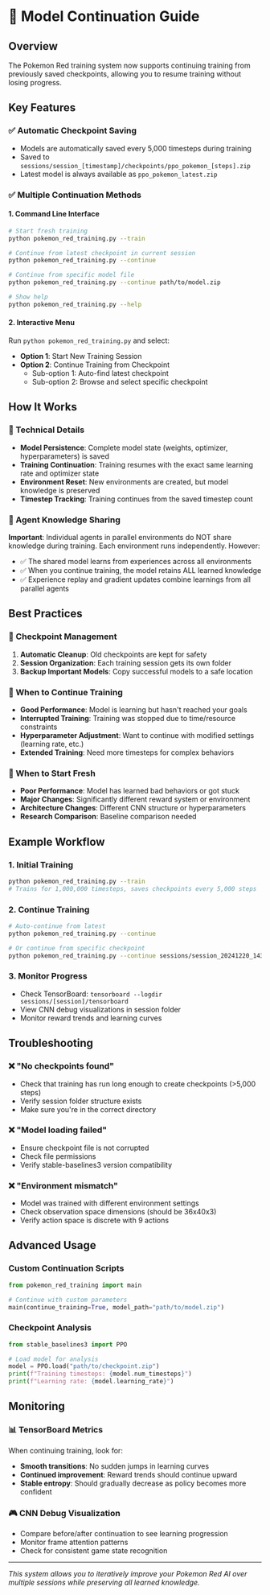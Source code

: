 # 🔄 Model Continuation Guide

## Overview
The Pokemon Red training system now supports continuing training from previously saved checkpoints, allowing you to resume training without losing progress.

## Key Features

### ✅ Automatic Checkpoint Saving
- Models are automatically saved every 5,000 timesteps during training
- Saved to `sessions/session_[timestamp]/checkpoints/ppo_pokemon_[steps].zip`
- Latest model is always available as `ppo_pokemon_latest.zip`

### ✅ Multiple Continuation Methods

#### 1. Command Line Interface
```bash
# Start fresh training
python pokemon_red_training.py --train

# Continue from latest checkpoint in current session
python pokemon_red_training.py --continue

# Continue from specific model file
python pokemon_red_training.py --continue path/to/model.zip

# Show help
python pokemon_red_training.py --help
```

#### 2. Interactive Menu
Run `python pokemon_red_training.py` and select:
- **Option 1**: Start New Training Session
- **Option 2**: Continue Training from Checkpoint
  - Sub-option 1: Auto-find latest checkpoint
  - Sub-option 2: Browse and select specific checkpoint

## How It Works

### 🔧 Technical Details
- **Model Persistence**: Complete model state (weights, optimizer, hyperparameters) is saved
- **Training Continuation**: Training resumes with the exact same learning rate and optimizer state
- **Environment Reset**: New environments are created, but model knowledge is preserved
- **Timestep Tracking**: Training continues from the saved timestep count

### 🧠 Agent Knowledge Sharing
**Important**: Individual agents in parallel environments do NOT share knowledge during training. Each environment runs independently. However:
- ✅ The shared model learns from experiences across all environments
- ✅ When you continue training, the model retains ALL learned knowledge
- ✅ Experience replay and gradient updates combine learnings from all parallel agents

## Best Practices

### 📁 Checkpoint Management
1. **Automatic Cleanup**: Old checkpoints are kept for safety
2. **Session Organization**: Each training session gets its own folder
3. **Backup Important Models**: Copy successful models to a safe location

### 🎯 When to Continue Training
- **Good Performance**: Model is learning but hasn't reached your goals
- **Interrupted Training**: Training was stopped due to time/resource constraints
- **Hyperparameter Adjustment**: Want to continue with modified settings (learning rate, etc.)
- **Extended Training**: Need more timesteps for complex behaviors

### 🚫 When to Start Fresh
- **Poor Performance**: Model has learned bad behaviors or got stuck
- **Major Changes**: Significantly different reward system or environment
- **Architecture Changes**: Different CNN structure or hyperparameters
- **Research Comparison**: Baseline comparison needed

## Example Workflow

### 1. Initial Training
```bash
python pokemon_red_training.py --train
# Trains for 1,000,000 timesteps, saves checkpoints every 5,000 steps
```

### 2. Continue Training
```bash
# Auto-continue from latest
python pokemon_red_training.py --continue

# Or continue from specific checkpoint
python pokemon_red_training.py --continue sessions/session_20241220_143022/checkpoints/ppo_pokemon_50000.zip
```

### 3. Monitor Progress
- Check TensorBoard: `tensorboard --logdir sessions/[session]/tensorboard`
- View CNN debug visualizations in session folder
- Monitor reward trends and learning curves

## Troubleshooting

### ❌ "No checkpoints found"
- Check that training has run long enough to create checkpoints (>5,000 steps)
- Verify session folder structure exists
- Make sure you're in the correct directory

### ❌ "Model loading failed"
- Ensure checkpoint file is not corrupted
- Check file permissions
- Verify stable-baselines3 version compatibility

### ❌ "Environment mismatch"
- Model was trained with different environment settings
- Check observation space dimensions (should be 36x40x3)
- Verify action space is discrete with 9 actions

## Advanced Usage

### Custom Continuation Scripts
```python
from pokemon_red_training import main

# Continue with custom parameters
main(continue_training=True, model_path="path/to/model.zip")
```

### Checkpoint Analysis
```python
from stable_baselines3 import PPO

# Load model for analysis
model = PPO.load("path/to/checkpoint.zip")
print(f"Training timesteps: {model.num_timesteps}")
print(f"Learning rate: {model.learning_rate}")
```

## Monitoring

### 📊 TensorBoard Metrics
When continuing training, look for:
- **Smooth transitions**: No sudden jumps in learning curves
- **Continued improvement**: Reward trends should continue upward
- **Stable entropy**: Should gradually decrease as policy becomes more confident

### 🎮 CNN Debug Visualization
- Compare before/after continuation to see learning progression
- Monitor frame attention patterns
- Check for consistent game state recognition

---

*This system allows you to iteratively improve your Pokemon Red AI over multiple sessions while preserving all learned knowledge.*